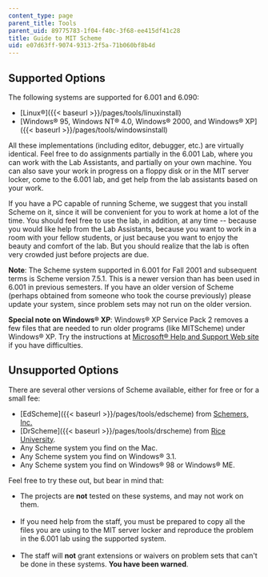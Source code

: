 ```yaml
---
content_type: page
parent_title: Tools
parent_uid: 89775783-1f04-f40c-3f68-ee415df41c28
title: Guide to MIT Scheme
uid: e07d63ff-9074-9313-2f5a-71b060bf8b4d
---
```


Supported Options
-----------------

The following systems are supported for 6.001 and 6.090:

*   [Linux®]({{< baseurl >}}/pages/tools/linuxinstall)
*   [Windows® 95, Windows NT® 4.0, Windows® 2000, and Windows® XP]({{< baseurl >}}/pages/tools/windowsinstall)

All these implementations (including editor, debugger, etc.) are virtually identical. Feel free to do assignments partially in the 6.001 Lab, where you can work with the Lab Assistants, and partially on your own machine. You can also save your work in progress on a floppy disk or in the MIT server locker, come to the 6.001 lab, and get help from the lab assistants based on your work.

If you have a PC capable of running Scheme, we suggest that you install Scheme on it, since it will be convenient for you to work at home a lot of the time. You should feel free to use the lab, in addition, at any time -- because you would like help from the Lab Assistants, because you want to work in a room with your fellow students, or just because you want to enjoy the beauty and comfort of the lab. But you should realize that the lab is often very crowded just before projects are due.

**Note**: The Scheme system supported in 6.001 for Fall 2001 and subsequent terms is Scheme version 7.5.1. This is a newer version than has been used in 6.001 in previous semesters. If you have an older version of Scheme (perhaps obtained from someone who took the course previously) please update your system, since problem sets may not run on the older version.

**Special note on Windows® XP**: Windows® XP Service Pack 2 removes a few files that are needed to run older programs (like MITScheme) under Windows® XP. Try the instructions at [Microsoft® Help and Support Web site](http://support.microsoft.com/) if you have difficulties.

Unsupported Options
-------------------

There are several other versions of Scheme available, either for free or for a small fee:

*   [EdScheme]({{< baseurl >}}/pages/tools/edscheme) from [Schemers, Inc.](https://www.eimacs.com/schemers.htm)
*   [DrScheme]({{< baseurl >}}/pages/tools/drscheme) from [Rice University](http://www.rice.edu/).
*   Any Scheme system you find on the Mac.
*   Any Scheme system you find on Windows® 3.1.
*   Any Scheme system you find on Windows® 98 or Windows® ME.

Feel free to try these out, but bear in mind that:

*   The projects are **not** tested on these systems, and may not work on them.  
     
*   If you need help from the staff, you must be prepared to copy all the files you are using to the MIT server locker and reproduce the problem in the 6.001 lab using the supported system.  
     
*   The staff will **not** grant extensions or waivers on problem sets that can't be done in these systems. **You have been warned**.